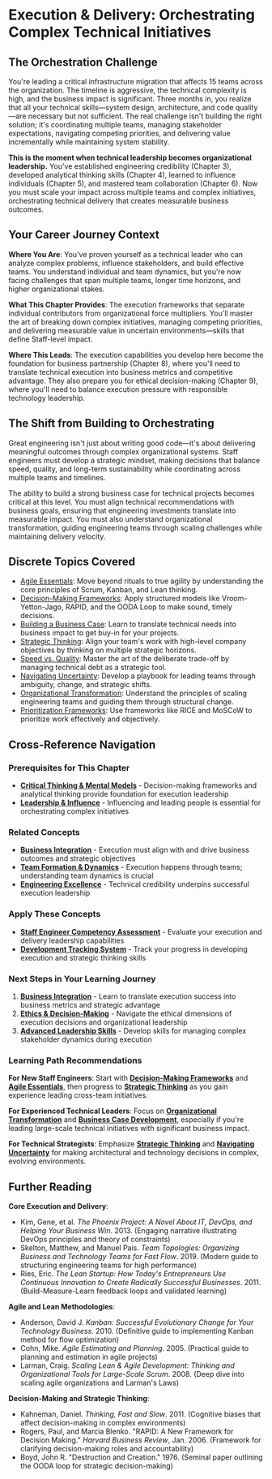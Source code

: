 # Execution & Delivery: Orchestrating Complex Technical Initiatives

## The Orchestration Challenge  

You're leading a critical infrastructure migration that affects 15 teams across the organization. The timeline is aggressive, the technical complexity is high, and the business impact is significant. Three months in, you realize that all your technical skills—system design, architecture, and code quality—are necessary but not sufficient. The real challenge isn't building the right solution; it's coordinating multiple teams, managing stakeholder expectations, navigating competing priorities, and delivering value incrementally while maintaining system stability.

**This is the moment when technical leadership becomes organizational leadership.** You've established engineering credibility (Chapter 3), developed analytical thinking skills (Chapter 4), learned to influence individuals (Chapter 5), and mastered team collaboration (Chapter 6). Now you must scale your impact across multiple teams and complex initiatives, orchestrating technical delivery that creates measurable business outcomes.

## Your Career Journey Context

**Where You Are**: You've proven yourself as a technical leader who can analyze complex problems, influence stakeholders, and build effective teams. You understand individual and team dynamics, but you're now facing challenges that span multiple teams, longer time horizons, and higher organizational stakes.

**What This Chapter Provides**: The execution frameworks that separate individual contributors from organizational force multipliers. You'll master the art of breaking down complex initiatives, managing competing priorities, and delivering measurable value in uncertain environments—skills that define Staff-level impact.

**Where This Leads**: The execution capabilities you develop here become the foundation for business partnership (Chapter 8), where you'll need to translate technical execution into business metrics and competitive advantage. They also prepare you for ethical decision-making (Chapter 9), where you'll need to balance execution pressure with responsible technology leadership.

## The Shift from Building to Orchestrating

Great engineering isn't just about writing good code—it's about delivering meaningful outcomes through complex organizational systems. Staff engineers must develop a strategic mindset, making decisions that balance speed, quality, and long-term sustainability while coordinating across multiple teams and timelines.

The ability to build a strong business case for technical projects becomes critical at this level. You must align technical recommendations with business goals, ensuring that engineering investments translate into measurable impact. You must also understand organizational transformation, guiding engineering teams through scaling challenges while maintaining delivery velocity.

## Discrete Topics Covered

* [Agile Essentials](agile-essentials.md): Move beyond rituals to true agility by understanding the core principles of Scrum, Kanban, and Lean thinking.
* [Decision-Making Frameworks](decision-making-frameworks.md): Apply structured models like Vroom-Yetton-Jago, RAPID, and the OODA Loop to make sound, timely decisions.
* [Building a Business Case](business-case.md): Learn to translate technical needs into business impact to get buy-in for your projects.
* [Strategic Thinking](strategic-thinking.md): Align your team's work with high-level company objectives by thinking on multiple strategic horizons.
* [Speed vs. Quality](speed-vs-quality.md): Master the art of the deliberate trade-off by managing technical debt as a strategic tool.
* [Navigating Uncertainty](navigating-uncertainty.md): Develop a playbook for leading teams through ambiguity, change, and strategic shifts.
* [Organizational Transformation](organizational-transformation.md): Understand the principles of scaling engineering teams and guiding them through structural change.
* [Prioritization Frameworks](prioritization-frameworks.md): Use frameworks like RICE and MoSCoW to prioritize work effectively and objectively.

## Cross-Reference Navigation

### Prerequisites for This Chapter
- **[Critical Thinking & Mental Models](../thinking/index.md)** - Decision-making frameworks and analytical thinking provide foundation for execution leadership
- **[Leadership & Influence](../leadership/index.md)** - Influencing and leading people is essential for orchestrating complex initiatives

### Related Concepts  
- **[Business Integration](../business/index.md)** - Execution must align with and drive business outcomes and strategic objectives
- **[Team Formation & Dynamics](../teamwork/index.md)** - Execution happens through teams; understanding team dynamics is crucial
- **[Engineering Excellence](../engineering/index.md)** - Technical credibility underpins successful execution leadership

### Apply These Concepts
- **[Staff Engineer Competency Assessment](../../appendix/tools/staff-engineer-competency-assessment.md)** - Evaluate your execution and delivery leadership capabilities
- **[Development Tracking System](../../appendix/tools/development-tracking-system.md)** - Track your progress in developing execution and strategic thinking skills

### Next Steps in Your Learning Journey
1. **[Business Integration](../business/index.md)** - Learn to translate execution success into business metrics and strategic advantage
2. **[Ethics & Decision-Making](../ethics/index.md)** - Navigate the ethical dimensions of execution decisions and organizational leadership
3. **[Advanced Leadership Skills](../leadership/advanced-conflict-resolution.md)** - Develop skills for managing complex stakeholder dynamics during execution

### Learning Path Recommendations

**For New Staff Engineers**: Start with **[Decision-Making Frameworks](decision-making-frameworks.md)** and **[Agile Essentials](agile-essentials.md)**, then progress to **[Strategic Thinking](strategic-thinking.md)** as you gain experience leading cross-team initiatives.

**For Experienced Technical Leaders**: Focus on **[Organizational Transformation](organizational-transformation.md)** and **[Business Case Development](business-case.md)**, especially if you're leading large-scale technical initiatives with significant business impact.

**For Technical Strategists**: Emphasize **[Strategic Thinking](strategic-thinking.md)** and **[Navigating Uncertainty](navigating-uncertainty.md)** for making architectural and technology decisions in complex, evolving environments.

## Further Reading

**Core Execution and Delivery**:
- Kim, Gene, et al. *The Phoenix Project: A Novel About IT, DevOps, and Helping Your Business Win*. 2013. (Engaging narrative illustrating DevOps principles and theory of constraints)
- Skelton, Matthew, and Manuel Pais. *Team Topologies: Organizing Business and Technology Teams for Fast Flow*. 2019. (Modern guide to structuring engineering teams for high performance)
- Ries, Eric. *The Lean Startup: How Today's Entrepreneurs Use Continuous Innovation to Create Radically Successful Businesses*. 2011. (Build-Measure-Learn feedback loops and validated learning)

**Agile and Lean Methodologies**:
- Anderson, David J. *Kanban: Successful Evolutionary Change for Your Technology Business*. 2010. (Definitive guide to implementing Kanban method for flow optimization)
- Cohn, Mike. *Agile Estimating and Planning*. 2005. (Practical guide to planning and estimation in agile projects)
- Larman, Craig. *Scaling Lean & Agile Development: Thinking and Organizational Tools for Large-Scale Scrum*. 2008. (Deep dive into scaling agile organizations and Larman's Laws)

**Decision-Making and Strategic Thinking**:
- Kahneman, Daniel. *Thinking, Fast and Slow*. 2011. (Cognitive biases that affect decision-making in complex environments)
- Rogers, Paul, and Marcia Blenko. "RAPID: A New Framework for Decision Making." *Harvard Business Review*, Jan. 2006. (Framework for clarifying decision-making roles and accountability)
- Boyd, John R. "Destruction and Creation." 1976. (Seminal paper outlining the OODA loop for strategic decision-making)
